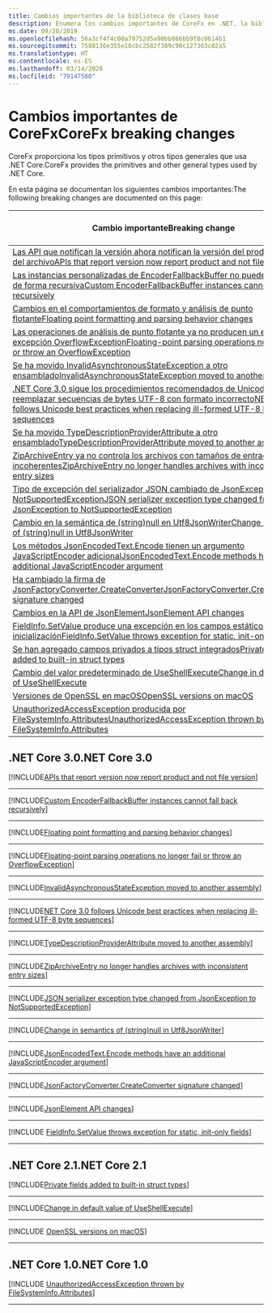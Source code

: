 ```yaml
---
title: Cambios importantes de la biblioteca de clases base
description: Enumera los cambios importantes de CoreFx en .NET, la biblioteca de clases base.
ms.date: 09/20/2019
ms.openlocfilehash: 56a3cf4f4c00a79752d5a98bb086bb9f8c0614b1
ms.sourcegitcommit: 7588136e355e10cbc2582f389c90c127363c02a5
ms.translationtype: HT
ms.contentlocale: es-ES
ms.lasthandoff: 03/14/2020
ms.locfileid: "79147580"
---
```

# <a name="corefx-breaking-changes"></a><span data-ttu-id="fadf0-103">Cambios importantes de CoreFx</span><span class="sxs-lookup"><span data-stu-id="fadf0-103">CoreFx breaking changes</span></span>

<span data-ttu-id="fadf0-104">CoreFx proporciona los tipos primitivos y otros tipos generales que usa .NET Core.</span><span class="sxs-lookup"><span data-stu-id="fadf0-104">CoreFx provides the primitives and other general types used by .NET Core.</span></span>

<span data-ttu-id="fadf0-105">En esta página se documentan los siguientes cambios importantes:</span><span class="sxs-lookup"><span data-stu-id="fadf0-105">The following breaking changes are documented on this page:</span></span>

| <span data-ttu-id="fadf0-106">Cambio importante</span><span class="sxs-lookup"><span data-stu-id="fadf0-106">Breaking change</span></span> | <span data-ttu-id="fadf0-107">Versión introducida</span><span class="sxs-lookup"><span data-stu-id="fadf0-107">Version introduced</span></span> |
| - | :-: |
| [<span data-ttu-id="fadf0-108">Las API que notifican la versión ahora notifican la versión del producto y no la del archivo</span><span class="sxs-lookup"><span data-stu-id="fadf0-108">APIs that report version now report product and not file version</span></span>](#apis-that-report-version-now-report-product-and-not-file-version) | <span data-ttu-id="fadf0-109">3.0</span><span class="sxs-lookup"><span data-stu-id="fadf0-109">3.0</span></span> |
| [<span data-ttu-id="fadf0-110">Las instancias personalizadas de EncoderFallbackBuffer no pueden retroceder de forma recursiva</span><span class="sxs-lookup"><span data-stu-id="fadf0-110">Custom EncoderFallbackBuffer instances cannot fall back recursively</span></span>](#custom-encoderfallbackbuffer-instances-cannot-fall-back-recursively) | <span data-ttu-id="fadf0-111">3.0</span><span class="sxs-lookup"><span data-stu-id="fadf0-111">3.0</span></span> |
| [<span data-ttu-id="fadf0-112">Cambios en el comportamientos de formato y análisis de punto flotante</span><span class="sxs-lookup"><span data-stu-id="fadf0-112">Floating point formatting and parsing behavior changes</span></span>](#floating-point-formatting-and-parsing-behavior-changed) | <span data-ttu-id="fadf0-113">3.0</span><span class="sxs-lookup"><span data-stu-id="fadf0-113">3.0</span></span> |
| [<span data-ttu-id="fadf0-114">Las operaciones de análisis de punto flotante ya no producen un error ni una excepción OverflowException</span><span class="sxs-lookup"><span data-stu-id="fadf0-114">Floating-point parsing operations no longer fail or throw an OverflowException</span></span>](#floating-point-parsing-operations-no-longer-fail-or-throw-an-overflowexception) | <span data-ttu-id="fadf0-115">3.0</span><span class="sxs-lookup"><span data-stu-id="fadf0-115">3.0</span></span> |
| [<span data-ttu-id="fadf0-116">Se ha movido InvalidAsynchronousStateException a otro ensamblado</span><span class="sxs-lookup"><span data-stu-id="fadf0-116">InvalidAsynchronousStateException moved to another assembly</span></span>](#invalidasynchronousstateexception-moved-to-another-assembly) | <span data-ttu-id="fadf0-117">3.0</span><span class="sxs-lookup"><span data-stu-id="fadf0-117">3.0</span></span> |
| [<span data-ttu-id="fadf0-118">.NET Core 3.0 sigue los procedimientos recomendados de Unicode al reemplazar secuencias de bytes UTF-8 con formato incorrecto</span><span class="sxs-lookup"><span data-stu-id="fadf0-118">NET Core 3.0 follows Unicode best practices when replacing ill-formed UTF-8 byte sequences</span></span>](#net-core-30-follows-unicode-best-practices-when-replacing-ill-formed-utf-8-byte-sequences) | <span data-ttu-id="fadf0-119">3.0</span><span class="sxs-lookup"><span data-stu-id="fadf0-119">3.0</span></span> |
| [<span data-ttu-id="fadf0-120">Se ha movido TypeDescriptionProviderAttribute a otro ensamblado</span><span class="sxs-lookup"><span data-stu-id="fadf0-120">TypeDescriptionProviderAttribute moved to another assembly</span></span>](#typedescriptionproviderattribute-moved-to-another-assembly) | <span data-ttu-id="fadf0-121">3.0</span><span class="sxs-lookup"><span data-stu-id="fadf0-121">3.0</span></span> |
| [<span data-ttu-id="fadf0-122">ZipArchiveEntry ya no controla los archivos con tamaños de entrada incoherentes</span><span class="sxs-lookup"><span data-stu-id="fadf0-122">ZipArchiveEntry no longer handles archives with inconsistent entry sizes</span></span>](#ziparchiveentry-no-longer-handles-archives-with-inconsistent-entry-sizes) | <span data-ttu-id="fadf0-123">3.0</span><span class="sxs-lookup"><span data-stu-id="fadf0-123">3.0</span></span> |
| [<span data-ttu-id="fadf0-124">Tipo de excepción del serializador JSON cambiado de JsonException a NotSupportedException</span><span class="sxs-lookup"><span data-stu-id="fadf0-124">JSON serializer exception type changed from JsonException to NotSupportedException</span></span>](#json-serializer-exception-type-changed-from-jsonexception-to-notsupportedexception) | <span data-ttu-id="fadf0-125">3.0</span><span class="sxs-lookup"><span data-stu-id="fadf0-125">3.0</span></span> |
| [<span data-ttu-id="fadf0-126">Cambio en la semántica de (string)null en Utf8JsonWriter</span><span class="sxs-lookup"><span data-stu-id="fadf0-126">Change in semantics of (string)null in Utf8JsonWriter</span></span>](#change-in-semantics-of-stringnull-in-utf8jsonwriter) | <span data-ttu-id="fadf0-127">3.0</span><span class="sxs-lookup"><span data-stu-id="fadf0-127">3.0</span></span> |
| [<span data-ttu-id="fadf0-128">Los métodos JsonEncodedText.Encode tienen un argumento JavaScriptEncoder adicional</span><span class="sxs-lookup"><span data-stu-id="fadf0-128">JsonEncodedText.Encode methods have an additional JavaScriptEncoder argument</span></span>](#jsonencodedtextencode-methods-have-an-additional-javascriptencoder-argument) | <span data-ttu-id="fadf0-129">3.0</span><span class="sxs-lookup"><span data-stu-id="fadf0-129">3.0</span></span> |
| [<span data-ttu-id="fadf0-130">Ha cambiado la firma de JsonFactoryConverter.CreateConverter</span><span class="sxs-lookup"><span data-stu-id="fadf0-130">JsonFactoryConverter.CreateConverter signature changed</span></span>](#jsonfactoryconvertercreateconverter-signature-changed) | <span data-ttu-id="fadf0-131">3.0</span><span class="sxs-lookup"><span data-stu-id="fadf0-131">3.0</span></span> |
| [<span data-ttu-id="fadf0-132">Cambios en la API de JsonElement</span><span class="sxs-lookup"><span data-stu-id="fadf0-132">JsonElement API changes</span></span>](#jsonelement-api-changes) | <span data-ttu-id="fadf0-133">3.0</span><span class="sxs-lookup"><span data-stu-id="fadf0-133">3.0</span></span> |
| [<span data-ttu-id="fadf0-134">FieldInfo.SetValue produce una excepción en los campos estáticos de solo inicialización</span><span class="sxs-lookup"><span data-stu-id="fadf0-134">FieldInfo.SetValue throws exception for static, init-only fields</span></span>](#fieldinfosetvalue-throws-exception-for-static-init-only-fields) | <span data-ttu-id="fadf0-135">3.0</span><span class="sxs-lookup"><span data-stu-id="fadf0-135">3.0</span></span> |
| [<span data-ttu-id="fadf0-136">Se han agregado campos privados a tipos struct integrados</span><span class="sxs-lookup"><span data-stu-id="fadf0-136">Private fields added to built-in struct types</span></span>](#private-fields-added-to-built-in-struct-types) | <span data-ttu-id="fadf0-137">2.1</span><span class="sxs-lookup"><span data-stu-id="fadf0-137">2.1</span></span> |
| [<span data-ttu-id="fadf0-138">Cambio del valor predeterminado de UseShellExecute</span><span class="sxs-lookup"><span data-stu-id="fadf0-138">Change in default value of UseShellExecute</span></span>](#change-in-default-value-of-useshellexecute) | <span data-ttu-id="fadf0-139">2.1</span><span class="sxs-lookup"><span data-stu-id="fadf0-139">2.1</span></span> |
| [<span data-ttu-id="fadf0-140">Versiones de OpenSSL en macOS</span><span class="sxs-lookup"><span data-stu-id="fadf0-140">OpenSSL versions on macOS</span></span>](#openssl-versions-on-macos) | <span data-ttu-id="fadf0-141">2.1</span><span class="sxs-lookup"><span data-stu-id="fadf0-141">2.1</span></span> |
| [<span data-ttu-id="fadf0-142">UnauthorizedAccessException producida por FileSystemInfo.Attributes</span><span class="sxs-lookup"><span data-stu-id="fadf0-142">UnauthorizedAccessException thrown by FileSystemInfo.Attributes</span></span>](#unauthorizedaccessexception-thrown-by-filesysteminfoattributes) | <span data-ttu-id="fadf0-143">1.0</span><span class="sxs-lookup"><span data-stu-id="fadf0-143">1.0</span></span> |

## <a name="net-core-30"></a><span data-ttu-id="fadf0-144">.NET Core 3.0</span><span class="sxs-lookup"><span data-stu-id="fadf0-144">.NET Core 3.0</span></span>

[!INCLUDE[APIs that report version now report product and not file version](~/includes/core-changes/corefx/3.0/version-information-changes.md)]

***

[!INCLUDE[Custom EncoderFallbackBuffer instances cannot fall back recursively](~/includes/core-changes/corefx/3.0/custom-encoderfallbackbuffer-cannot-be-recursive.md)]

***

[!INCLUDE[Floating point formatting and parsing behavior changes](~/includes/core-changes/corefx/3.0/floating-point-changes.md)]

***

[!INCLUDE[Floating-point parsing operations no longer fail or throw an OverflowException](~/includes/core-changes/corefx/3.0/floating-point-parsing-does-not-overflow.md)]

***

[!INCLUDE[InvalidAsynchronousStateException moved to another assembly](~/includes/core-changes/corefx/3.0/move-invalidasynchronousstateexception.md)]

***

[!INCLUDE[NET Core 3.0 follows Unicode best practices when replacing ill-formed UTF-8 byte sequences](~/includes/core-changes/corefx/3.0/net-core-3-0-follows-unicode-utf8-best-practices.md)]

***

[!INCLUDE[TypeDescriptionProviderAttribute moved to another assembly](~/includes/core-changes/corefx/3.0/move-typedescriptionproviderattribute.md)]

***

[!INCLUDE[ZipArchiveEntry no longer handles archives with inconsistent entry sizes](~/includes/core-changes/corefx/3.0/ziparchiveentry-and-inconsistent-entry-sizes.md)]

***

[!INCLUDE[JSON serializer exception type changed from JsonException to NotSupportedException](~/includes/core-changes/corefx/3.0/serializer-throws-notsupportedexception.md)]

***

[!INCLUDE[Change in semantics of (string)null in Utf8JsonWriter](~/includes/core-changes/corefx/3.0/change-in-null-in-utf8jsonwriter.md)]

***

[!INCLUDE[JsonEncodedText.Encode methods have an additional JavaScriptEncoder argument](~/includes/core-changes/corefx/3.0/jsonencodedtext-encode-has-additional-argument.md)]

***

[!INCLUDE[JsonFactoryConverter.CreateConverter signature changed](~/includes/core-changes/corefx/3.0/jsonfactoryconverter-createconverter.md)]

***

[!INCLUDE[JsonElement API changes](~/includes/core-changes/corefx/3.0/jsonelement-api-changes.md)]

***

[!INCLUDE [FieldInfo.SetValue throws exception for static, init-only fields](~/includes/core-changes/corefx/3.0/fieldinfo-setvalue-exception.md)]

***

## <a name="net-core-21"></a><span data-ttu-id="fadf0-145">.NET Core 2.1</span><span class="sxs-lookup"><span data-stu-id="fadf0-145">.NET Core 2.1</span></span>

[!INCLUDE[Private fields added to built-in struct types](~/includes/core-changes/corefx/2.1/instantiate-struct.md)]

***

[!INCLUDE[Change in default value of UseShellExecute](~/includes/core-changes/corefx/2.1/process-start-changes.md)]

***

[!INCLUDE [OpenSSL versions on macOS](../../../includes/core-changes/corefx/openssl-dependencies-macos.md)]

***

## <a name="net-core-10"></a><span data-ttu-id="fadf0-146">.NET Core 1.0</span><span class="sxs-lookup"><span data-stu-id="fadf0-146">.NET Core 1.0</span></span>

[!INCLUDE [UnauthorizedAccessException thrown by FileSystemInfo.Attributes](~/includes/core-changes/corefx/1.0/filesysteminfo-attributes-exceptions.md)]

***
